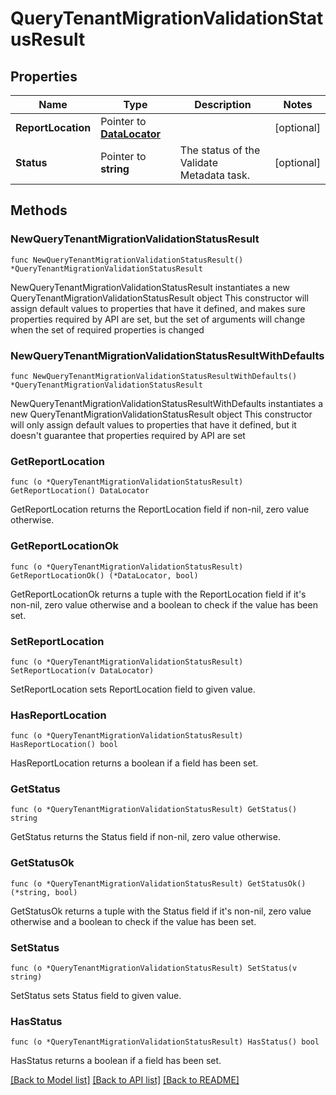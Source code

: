 # QueryTenantMigrationValidationStatusResult

## Properties

Name | Type | Description | Notes
------------ | ------------- | ------------- | -------------
**ReportLocation** | Pointer to [**DataLocator**](DataLocator.md) |  | [optional] 
**Status** | Pointer to **string** | The status of the Validate Metadata task. | [optional] 

## Methods

### NewQueryTenantMigrationValidationStatusResult

`func NewQueryTenantMigrationValidationStatusResult() *QueryTenantMigrationValidationStatusResult`

NewQueryTenantMigrationValidationStatusResult instantiates a new QueryTenantMigrationValidationStatusResult object
This constructor will assign default values to properties that have it defined,
and makes sure properties required by API are set, but the set of arguments
will change when the set of required properties is changed

### NewQueryTenantMigrationValidationStatusResultWithDefaults

`func NewQueryTenantMigrationValidationStatusResultWithDefaults() *QueryTenantMigrationValidationStatusResult`

NewQueryTenantMigrationValidationStatusResultWithDefaults instantiates a new QueryTenantMigrationValidationStatusResult object
This constructor will only assign default values to properties that have it defined,
but it doesn't guarantee that properties required by API are set

### GetReportLocation

`func (o *QueryTenantMigrationValidationStatusResult) GetReportLocation() DataLocator`

GetReportLocation returns the ReportLocation field if non-nil, zero value otherwise.

### GetReportLocationOk

`func (o *QueryTenantMigrationValidationStatusResult) GetReportLocationOk() (*DataLocator, bool)`

GetReportLocationOk returns a tuple with the ReportLocation field if it's non-nil, zero value otherwise
and a boolean to check if the value has been set.

### SetReportLocation

`func (o *QueryTenantMigrationValidationStatusResult) SetReportLocation(v DataLocator)`

SetReportLocation sets ReportLocation field to given value.

### HasReportLocation

`func (o *QueryTenantMigrationValidationStatusResult) HasReportLocation() bool`

HasReportLocation returns a boolean if a field has been set.

### GetStatus

`func (o *QueryTenantMigrationValidationStatusResult) GetStatus() string`

GetStatus returns the Status field if non-nil, zero value otherwise.

### GetStatusOk

`func (o *QueryTenantMigrationValidationStatusResult) GetStatusOk() (*string, bool)`

GetStatusOk returns a tuple with the Status field if it's non-nil, zero value otherwise
and a boolean to check if the value has been set.

### SetStatus

`func (o *QueryTenantMigrationValidationStatusResult) SetStatus(v string)`

SetStatus sets Status field to given value.

### HasStatus

`func (o *QueryTenantMigrationValidationStatusResult) HasStatus() bool`

HasStatus returns a boolean if a field has been set.


[[Back to Model list]](../README.md#documentation-for-models) [[Back to API list]](../README.md#documentation-for-api-endpoints) [[Back to README]](../README.md)


